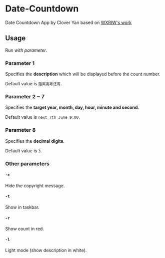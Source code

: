 # Date-Countdown
Date Countdown App by Clover Yan based on [WXRIW's work](https://github.com/WXRIW/Gaokao-Countdown)

## Usage
Run *with parameter*.

### Parameter 1
Specifies the **description** which will be displayed before the count number.

Default value is `距离高考还有`.

### Parameter 2 ~ 7
Specifies the **target year, month, day, hour, minute and second**.

Default value is `next 7th June 9:00`.

### Parameter 8
Specifies the **decimal digits**.

Default value is `3`.

### Other parameters
#### `-c`
Hide the copyright message.

#### `-t`
Show in taskbar.

#### `-r`
Show count in red.

#### `-l`
Light mode (show description in white).
